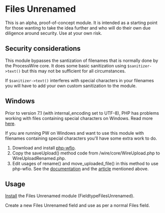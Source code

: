 # Files Unrenamed

This is an alpha, proof-of-concept module. It is intended as a starting point for those wanting to take the idea further and who will do their own due diligence around security. Use at your own risk.

## Security considerations

This module bypasses the santization of filenames that is normally done by the ProcessWire core. It does some basic sanitization using `$sanitizer->text()` but this may not be sufficient for all circumstances.

If `$sanitizer->text()` interferes with special characters in your filenames you will have to add your own custom sanitization to the module.

## Windows

Prior to version 7.1 (with internal_encoding set to UTF-8), PHP has problems working with files containing special characters on Windows. Read more [here](http://blog.garr.co.uk/php/2015/09/22/php-windows-and-utf-8-filenames.html).

If you are running PW on Windows and want to use this module with filenames containing special characters you'll have some extra work to do.

1. Download and install [php-wfio](https://github.com/kenjiuno/php-wfio).
2. Copy the saveUpload() method code from /wire/core/WireUpload.php to WireUploadRenamed.php.
3. Edit usages of rename() and move_uploaded_file() in this method to use php-wfio. See the [documentation](https://github.com/kenjiuno/php-wfio) and the [article](http://blog.garr.co.uk/php/2015/09/22/php-windows-and-utf-8-filenames.html) mentioned above.

## Usage

[Install](http://modules.processwire.com/install-uninstall/) the Files Unrenamed module (FieldtypeFilesUnrenamed).

Create a new Files Unrenamed field and use as per a normal Files field.
